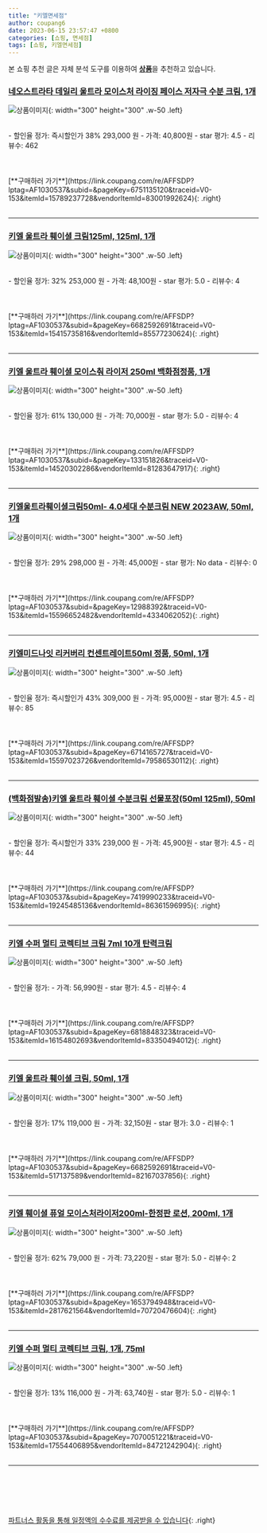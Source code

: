 ```yaml
---
title: "키엘면세점"
author: coupang6
date: 2023-06-15 23:57:47 +0800
categories: [쇼핑, 면세점]
tags: [쇼핑, 키엘면세점]
---
```


본 쇼핑 추천 글은 자체 분석 도구를 이용하여 [**상품**](https://link.coupang.com/a/bao1ui)을 추천하고 있습니다.

### [네오스트라타 데일리 울트라 모이스처 라이징 페이스 저자극 수분 크림, 1개](https://link.coupang.com/re/AFFSDP?lptag=AF1030537&subid=&pageKey=6751135120&traceid=V0-153&itemId=15789237728&vendorItemId=83001992624)

![상품이미지](https://thumbnail8.coupangcdn.com/thumbnails/remote/230x230ex/image/vendor_inventory/cae8/9a12f887d460d794a016299d43f6f22d02664bf53d872a4322ffa5167b20.jpg){: width="300" height="300" .w-50 .left}


<br>
- 할인율 정가: 즉시할인가 38%  293,000   원
- 가격: 40,800원
- star 평가: 4.5
- 리뷰수: 462
<br>
<br>
<br>
<br>
[**구매하러 가기**](https://link.coupang.com/re/AFFSDP?lptag=AF1030537&subid=&pageKey=6751135120&traceid=V0-153&itemId=15789237728&vendorItemId=83001992624){: .right}
<br>
<br>

---

### [키엘 울트라 훼이셜 크림125ml, 125ml, 1개](https://link.coupang.com/re/AFFSDP?lptag=AF1030537&subid=&pageKey=6682592691&traceid=V0-153&itemId=15415735816&vendorItemId=85577230624)

![상품이미지](https://thumbnail9.coupangcdn.com/thumbnails/remote/230x230ex/image/vendor_inventory/56cd/4b544a55cd1c3f2d46fd3cd6334681587fadb1ea033424258b1686fa8f88.jpg){: width="300" height="300" .w-50 .left}


<br>
- 할인율 정가: 32%  253,000   원
- 가격: 48,100원
- star 평가: 5.0
- 리뷰수: 4
<br>
<br>
<br>
<br>
[**구매하러 가기**](https://link.coupang.com/re/AFFSDP?lptag=AF1030537&subid=&pageKey=6682592691&traceid=V0-153&itemId=15415735816&vendorItemId=85577230624){: .right}
<br>
<br>

---

### [키엘 울트라 훼이셜 모이스춰 라이저 250ml 백화점정품, 1개](https://link.coupang.com/re/AFFSDP?lptag=AF1030537&subid=&pageKey=133151826&traceid=V0-153&itemId=14520302286&vendorItemId=81283647917)

![상품이미지](https://thumbnail9.coupangcdn.com/thumbnails/remote/230x230ex/image/vendor_inventory/1faf/cc364930522fc7f711d9a6e028450993109437913da1f0c418c893927308.jpg){: width="300" height="300" .w-50 .left}


<br>
- 할인율 정가: 61%  130,000   원
- 가격: 70,000원
- star 평가: 5.0
- 리뷰수: 4
<br>
<br>
<br>
<br>
[**구매하러 가기**](https://link.coupang.com/re/AFFSDP?lptag=AF1030537&subid=&pageKey=133151826&traceid=V0-153&itemId=14520302286&vendorItemId=81283647917){: .right}
<br>
<br>

---

### [키엘울트라훼이셜크림50ml- 4.0세대 수분크림 NEW 2023AW, 50ml, 1개](https://link.coupang.com/re/AFFSDP?lptag=AF1030537&subid=&pageKey=12988392&traceid=V0-153&itemId=15596652482&vendorItemId=4334062052)

![상품이미지](https://thumbnail7.coupangcdn.com/thumbnails/remote/230x230ex/image/vendor_inventory/images/2019/01/26/21/4/63d7d2e3-127b-4cae-befd-e2a99cc85c3f.jpg){: width="300" height="300" .w-50 .left}


<br>
- 할인율 정가: 29%  298,000   원
- 가격: 45,000원
- star 평가: No data
- 리뷰수: 0
<br>
<br>
<br>
<br>
[**구매하러 가기**](https://link.coupang.com/re/AFFSDP?lptag=AF1030537&subid=&pageKey=12988392&traceid=V0-153&itemId=15596652482&vendorItemId=4334062052){: .right}
<br>
<br>

---

### [키엘미드나잇 리커버리 컨센트레이트50ml 정품, 50ml, 1개](https://link.coupang.com/re/AFFSDP?lptag=AF1030537&subid=&pageKey=6714165727&traceid=V0-153&itemId=15597023726&vendorItemId=79586530112)

![상품이미지](https://thumbnail7.coupangcdn.com/thumbnails/remote/230x230ex/image/vendor_inventory/a8f5/fdb656a75600a571824c75a9c82e51ccd8a1deb973b56d02a15c64f1318a.jpg){: width="300" height="300" .w-50 .left}


<br>
- 할인율 정가: 즉시할인가 43%  309,000   원
- 가격: 95,000원
- star 평가: 4.5
- 리뷰수: 85
<br>
<br>
<br>
<br>
[**구매하러 가기**](https://link.coupang.com/re/AFFSDP?lptag=AF1030537&subid=&pageKey=6714165727&traceid=V0-153&itemId=15597023726&vendorItemId=79586530112){: .right}
<br>
<br>

---

### [(백화점발송)키엘 울트라 훼이셜 수분크림 선물포장(50ml 125ml), 50ml](https://link.coupang.com/re/AFFSDP?lptag=AF1030537&subid=&pageKey=7419990233&traceid=V0-153&itemId=19245485136&vendorItemId=86361596995)

![상품이미지](https://thumbnail8.coupangcdn.com/thumbnails/remote/230x230ex/image/vendor_inventory/bf23/1d55489fb8244f9d26ecdfc25ae088cb3ad29c9d1701933f600b84fea048.jpg){: width="300" height="300" .w-50 .left}


<br>
- 할인율 정가: 즉시할인가 33%  239,000   원
- 가격: 45,900원
- star 평가: 4.5
- 리뷰수: 44
<br>
<br>
<br>
<br>
[**구매하러 가기**](https://link.coupang.com/re/AFFSDP?lptag=AF1030537&subid=&pageKey=7419990233&traceid=V0-153&itemId=19245485136&vendorItemId=86361596995){: .right}
<br>
<br>

---

### [키엘 수퍼 멀티 코렉티브 크림 7ml 10개 탄력크림](https://link.coupang.com/re/AFFSDP?lptag=AF1030537&subid=&pageKey=6818848323&traceid=V0-153&itemId=16154802693&vendorItemId=83350494012)

![상품이미지](https://thumbnail8.coupangcdn.com/thumbnails/remote/230x230ex/image/vendor_inventory/f4e6/b97dc7b28d70e410b379f44bb71e8cbe82ba5ab2dcaf8799b14ee1cf77b2.jpg){: width="300" height="300" .w-50 .left}


<br>
- 할인율 정가: 
- 가격: 56,990원
- star 평가: 4.5
- 리뷰수: 4
<br>
<br>
<br>
<br>
[**구매하러 가기**](https://link.coupang.com/re/AFFSDP?lptag=AF1030537&subid=&pageKey=6818848323&traceid=V0-153&itemId=16154802693&vendorItemId=83350494012){: .right}
<br>
<br>

---

### [키엘 울트라 훼이셜 크림, 50ml, 1개](https://link.coupang.com/re/AFFSDP?lptag=AF1030537&subid=&pageKey=6682592691&traceid=V0-153&itemId=517137589&vendorItemId=82167037856)

![상품이미지](https://thumbnail10.coupangcdn.com/thumbnails/remote/230x230ex/image/vendor_inventory/7fa8/e5f5e4950227a16b0b51ccc059205caa368dca2b8b618f723ccc4679d785.png){: width="300" height="300" .w-50 .left}


<br>
- 할인율 정가: 17%  119,000   원
- 가격: 32,150원
- star 평가: 3.0
- 리뷰수: 1
<br>
<br>
<br>
<br>
[**구매하러 가기**](https://link.coupang.com/re/AFFSDP?lptag=AF1030537&subid=&pageKey=6682592691&traceid=V0-153&itemId=517137589&vendorItemId=82167037856){: .right}
<br>
<br>

---

### [키엘 훼이셜 퓨얼 모이스처라이저200ml-한정판 로션, 200ml, 1개](https://link.coupang.com/re/AFFSDP?lptag=AF1030537&subid=&pageKey=1653794948&traceid=V0-153&itemId=2817621564&vendorItemId=70720476604)

![상품이미지](https://thumbnail8.coupangcdn.com/thumbnails/remote/230x230ex/image/vendor_inventory/89d8/0d29ebacb3bebae4d8babbd1696abac4ab7e13069c9a0e78bdced1716816.jpg){: width="300" height="300" .w-50 .left}


<br>
- 할인율 정가: 62%  79,000   원
- 가격: 73,220원
- star 평가: 5.0
- 리뷰수: 2
<br>
<br>
<br>
<br>
[**구매하러 가기**](https://link.coupang.com/re/AFFSDP?lptag=AF1030537&subid=&pageKey=1653794948&traceid=V0-153&itemId=2817621564&vendorItemId=70720476604){: .right}
<br>
<br>

---

### [키엘 수퍼 멀티 코렉티브 크림, 1개, 75ml](https://link.coupang.com/re/AFFSDP?lptag=AF1030537&subid=&pageKey=7070051221&traceid=V0-153&itemId=17554406895&vendorItemId=84721242904)

![상품이미지](https://thumbnail10.coupangcdn.com/thumbnails/remote/230x230ex/image/vendor_inventory/2949/0a16013f1f902b3a86902254cab98b8038d8515e766a0255429f840185c6.JPG){: width="300" height="300" .w-50 .left}


<br>
- 할인율 정가: 13%  116,000   원
- 가격: 63,740원
- star 평가: 5.0
- 리뷰수: 1
<br>
<br>
<br>
<br>
[**구매하러 가기**](https://link.coupang.com/re/AFFSDP?lptag=AF1030537&subid=&pageKey=7070051221&traceid=V0-153&itemId=17554406895&vendorItemId=84721242904){: .right}
<br>
<br>

---
<br><br><br><br><br> [파트너스 활동을 통해 일정액의 수수료를 제공받을 수 있습니다](https://link.coupang.com/a/bao1ui){: .right}